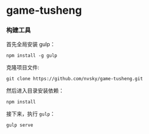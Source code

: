 # game-tusheng
### 构建工具

首先全局安装 gulp：

```
npm install -g gulp
```

克隆项目文件:

```
git clone https://github.com/nvsky/game-tusheng.git
```

然后进入目录安装依赖：

```
npm install
```

接下来，执行 `gulp`：

```
gulp serve
```
